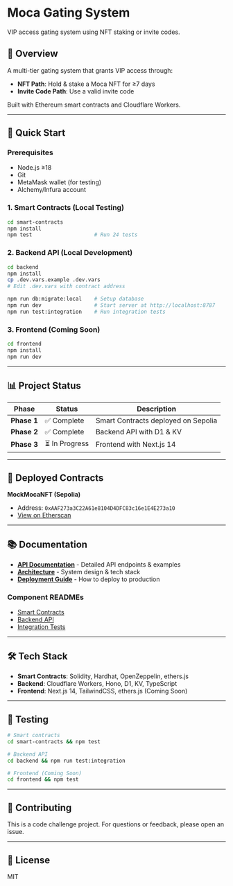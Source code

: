 # Moca Gating System

VIP access gating system using NFT staking or invite codes.

## 🎯 Overview

A multi-tier gating system that grants VIP access through:
- **NFT Path**: Hold & stake a Moca NFT for ≥7 days
- **Invite Code Path**: Use a valid invite code

Built with Ethereum smart contracts and Cloudflare Workers.

---

## 🚀 Quick Start

### Prerequisites
- Node.js ≥18
- Git
- MetaMask wallet (for testing)
- Alchemy/Infura account

### 1. Smart Contracts (Local Testing)
```bash
cd smart-contracts
npm install
npm test                    # Run 24 tests
```

### 2. Backend API (Local Development)
```bash
cd backend
npm install
cp .dev.vars.example .dev.vars
# Edit .dev.vars with contract address

npm run db:migrate:local    # Setup database
npm run dev                 # Start server at http://localhost:8787
npm run test:integration    # Run integration tests
```

### 3. Frontend (Coming Soon)
```bash
cd frontend
npm install
npm run dev
```

---

## 📊 Project Status

| Phase | Status | Description |
|---|---|---|
| **Phase 1** | ✅ Complete | Smart Contracts deployed on Sepolia |
| **Phase 2** | ✅ Complete | Backend API with D1 & KV |
| **Phase 3** | ⏳ In Progress | Frontend with Next.js 14 |

---

## 🔗 Deployed Contracts

**MockMocaNFT (Sepolia)**
- Address: `0xAAF273a3C22A61e8104D4DFC83c16e1E4E273a10`
- [View on Etherscan](https://sepolia.etherscan.io/address/0xAAF273a3C22A61e8104D4DFC83c16e1E4E273a10#code)

---

## 📚 Documentation

- **[API Documentation](./docs/API.md)** - Detailed API endpoints & examples
- **[Architecture](./docs/ARCHITECTURE.md)** - System design & tech stack
- **[Deployment Guide](./docs/DEPLOYMENT.md)** - How to deploy to production

### Component READMEs
- [Smart Contracts](./smart-contracts/README.md)
- [Backend API](./backend/README.md)
- [Integration Tests](./backend/scripts/README.md)

---

## 🛠️ Tech Stack

- **Smart Contracts**: Solidity, Hardhat, OpenZeppelin, ethers.js
- **Backend**: Cloudflare Workers, Hono, D1, KV, TypeScript
- **Frontend**: Next.js 14, TailwindCSS, ethers.js (Coming Soon)

---

## 🧪 Testing

```bash
# Smart contracts
cd smart-contracts && npm test

# Backend API
cd backend && npm run test:integration

# Frontend (Coming Soon)
cd frontend && npm test
```

---

## 🤝 Contributing

This is a code challenge project. For questions or feedback, please open an issue.

---

## 📄 License

MIT
